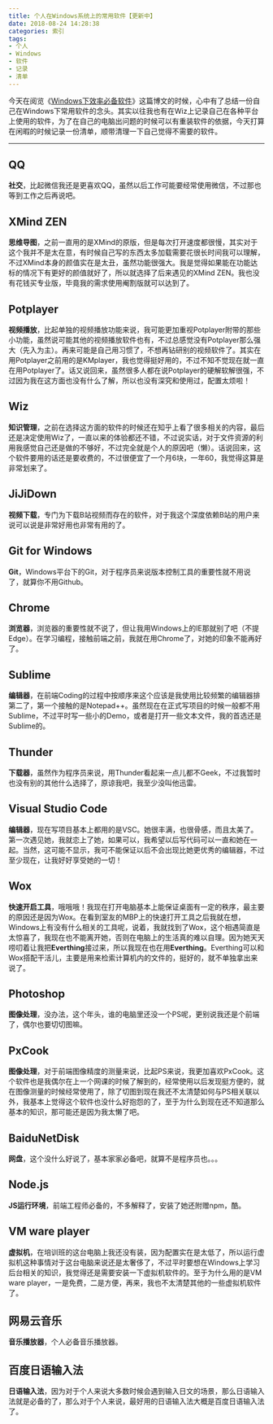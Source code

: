 ```yaml
---
title: 个人在Windows系统上的常用软件【更新中】
date: 2018-08-24 14:28:38
categories: 索引
tags:
- 个人
- Windows
- 软件
- 记录
- 清单
---
```


今天在阅览《[Windows下效率必备软件](https://jeffjade.com/2015/10/19/2015-10-18-Efficacious-win-software/)》这篇博文的时候，心中有了总结一份自己在Windows下常用软件的念头。其实以往我也有在Wiz上记录自己在各种平台上使用的软件，为了在自己的电脑出问题的时候可以有重装软件的依据，今天打算在闲暇的时候记录一份清单，顺带清理一下自己觉得不需要的软件。

<!-- more -->

***

## QQ

**社交**，比起微信我还是更喜欢QQ，虽然以后工作可能要经常使用微信，不过那也等到工作之后再说吧。

## XMind ZEN

**思维导图**，之前一直用的是XMind的原版，但是每次打开速度都很慢，其实对于这个我并不是太在意，有时候自己写的东西太多加载需要花很长时间我可以理解，不过XMind本身的颜值实在是太丑，虽然功能很强大。我是觉得如果能在功能达标的情况下有更好的颜值就好了，所以就选择了后来遇见的XMind ZEN。我也没有花钱买专业版，毕竟我的需求使用阉割版就可以达到了。

## Potplayer

**视频播放**，比起单独的视频播放功能来说，我可能更加重视Potplayer附带的那些小功能，虽然说可能其他的视频播放软件也有，不过总感觉没有Potplayer那么强大（先入为主）。再来可能是自己用习惯了，不想再钻研别的视频软件了。其实在用Potplayer之前用的是KMplayer，我也觉得挺好用的，不过不知不觉现在就一直在用Potplayer了。话又说回来，虽然很多人都在说Potplayer的硬解软解很强，不过因为我在这方面也没有什么了解，所以也没有深究和使用过，配置太烦啦！

## Wiz

**知识管理**，之前在选择这方面的软件的时候还在知乎上看了很多相关的内容，最后还是决定使用Wiz了，一直以来的体验都还不错，不过说实话，对于文件资源的利用我感觉自己还是做的不够好，不过完全就是个人的原因吧（懒）。话说回来，这个软件要用的话还是要收费的，不过很便宜了一个月6块，一年60，我觉得这算是非常划来了。

## JiJiDown

**视频下载**，专门为下载B站视频而存在的软件，对于我这个深度依赖B站的用户来说可以说是非常好用也非常有用的了。

## Git for Windows

**Git**，Windows平台下的Git，对于程序员来说版本控制工具的重要性就不用说了，就算你不用Github。

## Chrome

**浏览器**，浏览器的重要性就不说了，但让我用Windows上的IE那就别了吧（不提Edge）。在学习编程，接触前端之前，我就在用Chrome了，对她的印象不能再好了。

## Sublime

**编辑器**，在前端Coding的过程中按顺序来这个应该是我使用比较频繁的编辑器排第二了，第一个接触的是Notepad++。虽然现在在正式写项目的时候一般都不用Sublime，不过平时写一些小的Demo，或者是打开一些文本文件，我的首选还是Sublime的。

## Thunder

**下载器**，虽然作为程序员来说，用Thunder看起来一点儿都不Geek，不过我暂时也没有别的其他什么选择了，原谅我吧，我至少没叫他迅雷。

## Visual Studio Code

**编辑器**，现在写项目基本上都用的是VSC。她很丰满，也很骨感，而且太美了。第一次遇见她，我就恋上了她，如果可以，我希望以后写代码可以一直和她在一起。当然，这可能不显示，我可不能保证以后不会出现比她更优秀的编辑器，不过至少现在，让我好好享受她的一切！

## Wox

**快速开启工具**，哦哦哦！我现在打开电脑基本上能保证桌面有一定的秩序，最主要的原因还是因为Wox。在看到室友的MBP上的快速打开工具之后我就在想，Windows上有没有什么相关的工具呢，说着，我就找到了Wox，这个相遇简直是太惊喜了，我现在也不能离开她，否则在电脑上的生活真的难以自理。因为她天天唠叨着让我把**Everthing**接过来，所以我现在也在用**Everthing**。Everthing可以和Wox搭配干活儿，主要是用来检索计算机内的文件的，挺好的，就不单独拿出来说了。

## Photoshop

**图像处理**，没办法，这个年头，谁的电脑里还没一个PS呢，更别说我还是个前端了，偶尔也要切切图嘛。

## PxCook

**图像处理**，对于前端图像精度的测量来说，比起PS来说，我更加喜欢PxCook。这个软件也是我偶尔在上一个网课的时候了解到的，经常使用以后发现挺方便的，就在图像测量的时候经常使用了，除了切图到现在我还不太清楚如何与PS相关联以外，我基本上觉得这个软件也没什么好抱怨的了，至于为什么到现在还不知道那么基本的知识，那可能还是因为我太懒了吧。

## BaiduNetDisk

**网盘**，这个没什么好说了，基本家家必备吧，就算不是程序员也。。。

## Node.js

**JS运行环境**，前端工程师必备的，不多解释了，安装了她还附赠npm，酷。

## VM ware player

**虚拟机**，在培训班的这台电脑上我还没有装，因为配置实在是太低了，所以运行虚拟机这种事情对于这台电脑来说还是太奢侈了，不过平时要想在Windows上学习后台相关的知识，我觉得还是需要安装一下虚拟机软件的。至于为什么用的是VM ware player，一是免费，二是方便，再来，我也不太清楚其他的一些虚拟机软件了。

## 网易云音乐

**音乐播放器**，个人必备音乐播放器。

## 百度日语输入法

**日语输入法**，因为对于个人来说大多数时候会遇到输入日文的场景，那么日语输入法就是必备的了，那么对于个人来说，最好用的日语输入法大概是百度日语输入法了。
